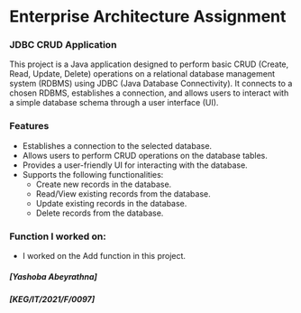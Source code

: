 # Enterprise Architecture Assignment

### JDBC CRUD Application

This project is a Java application designed to perform basic CRUD (Create, Read, Update, Delete) operations on a relational database management 
system (RDBMS) using JDBC (Java Database Connectivity). It connects to a chosen RDBMS, establishes a connection, and allows users to interact with a 
simple database schema through a user interface (UI).

### Features

- Establishes a connection to the selected database.
- Allows users to perform CRUD operations on the database tables.
- Provides a user-friendly UI for interacting with the database.
- Supports the following functionalities:
  - Create new records in the database.
  - Read/View existing records from the database.
  - Update existing records in the database.
  - Delete records from the database.

### Function I worked on: 
- I worked on the Add function in this project.


##### [Yashoba Abeyrathna]
##### [KEG/IT/2021/F/0097]
